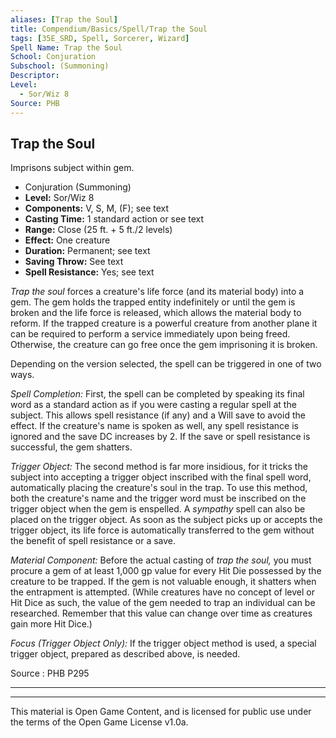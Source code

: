 ```yaml
---
aliases: [Trap the Soul]
title: Compendium/Basics/Spell/Trap the Soul
tags: [35E_SRD, Spell, Sorcerer, Wizard]
Spell Name: Trap the Soul
School: Conjuration
Subschool: (Summoning)
Descriptor: 
Level:
  - Sor/Wiz 8
Source: PHB
---
```



## Trap the Soul

Imprisons subject within gem.

*   Conjuration (Summoning)
*   **Level:** Sor/Wiz 8
*   **Components:** V, S, M, (F); see text
*   **Casting Time:** 1 standard action or see text
*   **Range:** Close (25 ft. + 5 ft./2 levels)
*   **Effect:** One creature
*   **Duration:** Permanent; see text
*   **Saving Throw:** See text
*   **Spell Resistance:** Yes; see text

<p><i>Trap the soul</i> forces a creature's life force (and its material body) into a gem. The gem holds the trapped entity indefinitely or until the gem is broken and the life force is released, which allows the material body to reform. If the trapped creature is a powerful creature from another plane it can be required to perform a service immediately upon being freed. Otherwise, the creature can go free once the gem imprisoning it is broken.</p><p>Depending on the version selected, the spell can be triggered in one of two ways.</p><p><i>Spell Completion:</i> First, the spell can be completed by speaking its final word as a standard action as if you were casting a regular spell at the subject. This allows spell resistance (if any) and a Will save to avoid the effect. If the creature's name is spoken as well, any spell resistance is ignored and the save DC increases by 2. If the save or spell resistance is successful, the gem shatters.</p><p><i>Trigger Object:</i> The second method is far more insidious, for it tricks the subject into accepting a trigger object inscribed with the final spell word, automatically placing the creature's soul in the trap. To use this method, both the creature's name and the trigger word must be inscribed on the trigger object when the gem is enspelled. A <i>sympathy</i> spell can also be placed on the trigger object. As soon as the subject picks up or accepts the trigger object, its life force is automatically transferred to the gem without the benefit of spell resistance or a save.</p><p><i>Material Component:</i> Before the actual casting of <i>trap the soul,</i> you must procure a gem of at least 1,000 gp value for every Hit Die possessed by the creature to be trapped. If the gem is not valuable enough, it shatters when the entrapment is attempted. (While creatures have no concept of level or Hit Dice as such, the value of the gem needed to trap an individual can be researched. Remember that this value can change over time as creatures gain more Hit Dice.)</p><p><i>Focus (Trigger Object Only):</i> If the trigger object method is used, a special trigger object, prepared as described above, is needed.</p>

Source : PHB P295

---

---

This material is Open Game Content, and is licensed for public use under
the terms of the Open Game License v1.0a.
